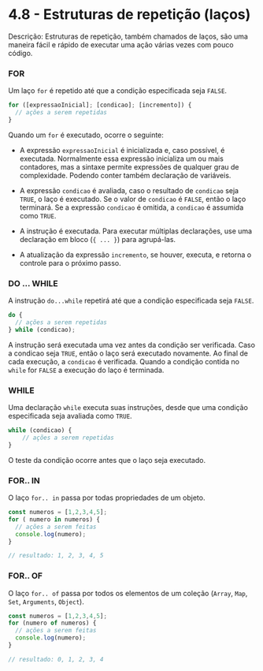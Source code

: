 # 4.8 - Estruturas de repetição (laços)

Descrição: Estruturas de repetição, também chamados de laços, são uma maneira fácil e rápido de executar uma ação várias vezes com pouco código.

### FOR

Um laço `for` é repetido até que a condição especificada seja `FALSE`.

```javascript
for ([expressaoInicial]; [condicao]; [incremento]) {
  // ações a serem repetidas
}
```

Quando um `for` é executado, ocorre o seguinte:

- A expressão `expressaoInicial` é inicializada e, caso possível, é executada. Normalmente essa expressão inicializa um ou mais contadores, mas a sintaxe permite expressões de qualquer grau de complexidade. Podendo conter também declaração de variáveis.

- A expressão `condicao` é avaliada, caso o resultado de `condicao` seja `TRUE`, o laço é executado. Se o valor de `condicao` é `FALSE`, então o laço terminará. Se a expressão `condicao` é omitida, a `condicao` é assumida como `TRUE`.

- A instrução é executada. Para executar múltiplas declarações, use uma declaração em bloco (`{ ... }`) para agrupá-las.

- A atualização da expressão `incremento`, se houver, executa, e retorna o controle para o próximo passo.

### DO ... WHILE

A instrução `do...while` repetirá até que a condição especificada seja `FALSE`.

```javascript
do {
  // ações a serem repetidas
} while (condicao);
```

A instrução será executada uma vez antes da condição ser verificada.
Caso a condicao seja `TRUE`, então o laço será executado novamente.
Ao final de cada execução, a `condicao` é verificada.
Quando a condição contida no `while` for `FALSE` a execução do laço é terminada.

### WHILE

Uma declaração `while` executa suas instruções, desde que uma condição especificada seja avaliada como `TRUE`.

```javascript
while (condicao) {
    // ações a serem repetidas
}
```

O teste da condição ocorre antes que o laço seja executado.

### FOR.. IN

O laço `for.. in` passa por todas propriedades de um objeto.

```javascript
const numeros = [1,2,3,4,5];
for ( numero in numeros) {
  // ações a serem feitas
  console.log(numero);
}

// resultado: 1, 2, 3, 4, 5
```

### FOR.. OF

O laço `for.. of` passa por todos os elementos de um coleção (`Array`, `Map`, `Set`, `Arguments`, `Object`).

```javascript
const numeros = [1,2,3,4,5];
for (numero of numeros) {
  // ações a serem feitas
  console.log(numero);
}

// resultado: 0, 1, 2, 3, 4
```
